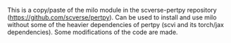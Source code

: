 This is a copy/paste of the milo module in the scverse-pertpy repository (https://github.com/scverse/pertpy). 
Can be used to install and use milo without some of the heavier dependencies of pertpy (scvi and its torch/jax dependencies).
Some modifications of the code are made.
